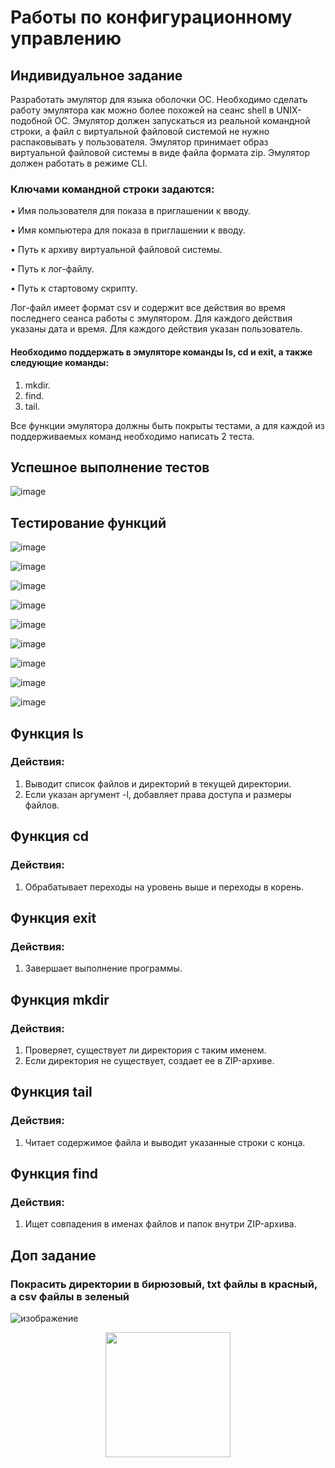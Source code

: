 # Работы по конфигурационному управлению
## Индивидуальное задание

Разработать эмулятор для языка оболочки ОС. Необходимо сделать работу эмулятора как можно более похожей на сеанс shell в UNIX-подобной ОС.
Эмулятор должен запускаться из реальной командной строки, а файл с виртуальной файловой системой не нужно распаковывать у пользователя.
Эмулятор принимает образ виртуальной файловой системы в виде файла формата zip. Эмулятор должен работать в режиме CLI.

### Ключами командной строки задаются:

  • Имя пользователя для показа в приглашении к вводу.
  
  • Имя компьютера для показа в приглашении к вводу.
  
  • Путь к архиву виртуальной файловой системы.
  
  • Путь к лог-файлу.
  
  • Путь к стартовому скрипту.
  
Лог-файл имеет формат csv и содержит все действия во время последнего сеанса работы с эмулятором. Для каждого действия указаны дата и время. Для каждого действия указан пользователь.

#### Необходимо поддержать в эмуляторе команды ls, cd и exit, а также следующие команды:

1. mkdir.
2. find.
3. tail.

Все функции эмулятора должны быть покрыты тестами, а для каждой из поддерживаемых команд необходимо написать 2 теста.

## Успешное выполнение тестов
![image](https://github.com/user-attachments/assets/96b011c6-efdb-4d61-86eb-d6bcbbfd85dc)

## Тестирование функций 
![image](https://github.com/user-attachments/assets/199189e8-6f07-4195-9aa1-c4b781cbd7e9)

![image](https://github.com/user-attachments/assets/92923867-9049-478c-b00a-32931b580bfd)

![image](https://github.com/user-attachments/assets/59ea2ed8-4910-44cf-9c47-33ccec5f14ec)

![image](https://github.com/user-attachments/assets/e92d0d6a-3785-428c-ab5c-247f8aad7805)

![image](https://github.com/user-attachments/assets/d077061a-e614-4dc3-864c-bd002a439ab0)

![image](https://github.com/user-attachments/assets/653feb66-336e-486e-a4d4-b02fc6a5d8e4)

![image](https://github.com/user-attachments/assets/95f0c57d-c54a-420a-9891-6e3116ca881f)

![image](https://github.com/user-attachments/assets/153954da-812c-4b73-8c24-3d119458afe4)

![image](https://github.com/user-attachments/assets/38d18fc1-712a-4b96-9bca-0994058841c2)

## Функция ls
### Действия:

1. Выводит список файлов и директорий в текущей директории.
2. Если указан аргумент -l, добавляет права доступа и размеры файлов.

## Функция cd
### Действия:

1. Обрабатывает переходы на уровень выше и переходы в корень. 

## Функция exit
### Действия:

1. Завершает выполнение программы.

## Функция mkdir
### Действия:

1. Проверяет, существует ли директория с таким именем.
2. Если директория не существует, создает ее в ZIP-архиве.

## Функция tail
### Действия:

1. Читает содержимое файла и выводит указанные строки с конца.


## Функция find
### Действия:

1. Ищет совпадения в именах файлов и папок внутри ZIP-архива.

## Доп задание
### Покрасить директории в бирюзовый, txt файлы в красный, а csv файлы в зеленый

![изображение](https://github.com/user-attachments/assets/3980fa55-9bab-4bfa-b5d9-732f66541749)


<div id="header" align="center">
  <img src="https://i.giphy.com/media/v1.Y2lkPTc5MGI3NjExb2h0anFyeHZyaHI1anljYWdkYjl3cG56Z3UxNGhzZDhocnZwZHZ6dyZlcD12MV9pbnRlcm5hbF9naWZfYnlfaWQmY3Q9Zw/YITvqkRzjBb2KRklUw/giphy-downsized-large.gif" width="200"/>
</div>
